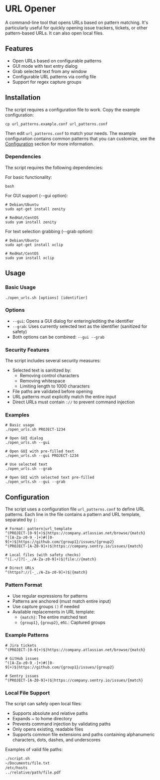 # URL Opener

A command-line tool that opens URLs based on pattern matching. It's particularly useful for quickly opening issue trackers, tickets, or other pattern-based URLs. It can also open local files.

## Features

- Open URLs based on configurable patterns
- GUI mode with text entry dialog
- Grab selected text from any window
- Configurable URL patterns via config file
- Support for regex capture groups

## Installation

The script requires a configuration file to work. Copy the example configuration:

    cp url_patterns.example.conf url_patterns.conf

Then edit `url_patterns.conf` to match your needs. The example configuration contains common patterns that you can customize, see the [Configuration](#configuration) section for more information.

### Dependencies

The script requires the following dependencies:

For basic functionality:

    bash

For GUI support (--gui option):

    # Debian/Ubuntu
    sudo apt-get install zenity

    # RedHat/CentOS
    sudo yum install zenity

For text selection grabbing (--grab option):

    # Debian/Ubuntu
    sudo apt-get install xclip

    # RedHat/CentOS
    sudo yum install xclip

## Usage

### Basic Usage

    ./open_urls.sh [options] [identifier]

### Options

- `--gui`: Opens a GUI dialog for entering/editing the identifier
- `--grab`: Uses currently selected text as the identifier (sanitized for safety)
- Both options can be combined: `--gui --grab`

### Security Features

The script includes several security measures:

- Selected text is sanitized by:
  - Removing control characters
  - Removing whitespace
  - Limiting length to 1000 characters
- File paths are validated before opening
- URL patterns must explicitly match the entire input
- Direct URLs must contain `://` to prevent command injection

### Examples

    # Basic usage
    ./open_urls.sh PROJECT-1234

    # Open GUI dialog
    ./open_urls.sh --gui

    # Open GUI with pre-filled text
    ./open_urls.sh --gui PROJECT-1234

    # Use selected text
    ./open_urls.sh --grab

    # Open GUI with selected text pre-filled
    ./open_urls.sh --gui --grab

## Configuration

The script uses a configuration file `url_patterns.conf` to define URL patterns. Each line in the file contains a pattern and URL template, separated by `|`:

    # Format: pattern|url_template
    ^(PROJECT-[0-9]+)$|https://company.atlassian.net/browse/{match}
    ^([A-Za-z0-9_-]+)#([0-9]+)$|https://github.com/{group1}/issues/{group2}
    ^(PROJECT-[A-Z0-9]+)$|https://company.sentry.io/issues/{match}

    # Local files (with safety checks)
    ^([.~/]?[-_./A-Za-z0-9]+)$|file://{match}

    # Direct URLs
    ^(https?://[-_./A-Za-z0-9]+)$|{match}

### Pattern Format

- Use regular expressions for patterns
- Patterns are anchored (must match entire input)
- Use capture groups `()` if needed
- Available replacements in URL template:
  - `{match}`: The entire matched text
  - `{group1}`, `{group2}`, etc.: Captured groups

### Example Patterns

    # Jira tickets
    ^(PROJECT-[0-9]+)$|https://company.atlassian.net/browse/{match}

    # GitHub issues
    ^([A-Za-z0-9_-]+)#([0-9]+)$|https://github.com/{group1}/issues/{group2}

    # Sentry issues
    ^(PROJECT-[A-Z0-9]+)$|https://company.sentry.io/issues/{match}

### Local File Support

The script can safely open local files:
- Supports absolute and relative paths
- Expands ~ to home directory
- Prevents command injection by validating paths
- Only opens existing, readable files
- Supports common file extensions and paths containing alphanumeric characters, dots, dashes, and underscores

Examples of valid file paths:
```bash
./script.sh
~/Documents/file.txt
/etc/hosts
../relative/path/file.pdf
```


